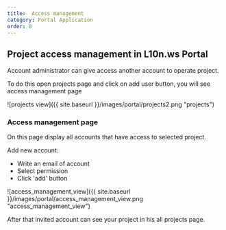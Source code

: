 ```yaml
---
title:  Access management
category: Portal Application
order: 8
---
```


## Project access management in L10n.ws Portal


Account administrator can give access another account to operate project.
 
To do this open projects page and click on add user button, you will see access management page

![projects view]({{ site.baseurl }}/images/portal/projects2.png "projects")

### Access management page

On this page display all accounts that have access to selected project.

Add new account:

* Write an email of account
* Select permission
* Click 'add' button

![access_management_view]({{ site.baseurl }}/images/portal/access_management_view.png "access_management_view")

After that invited account can see your project in his all projects page.

